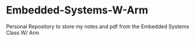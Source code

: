 # Embedded-Systems-W-Arm
Personal Repository to store my notes and pdf from the Embedded Systems Class W/ Arm
